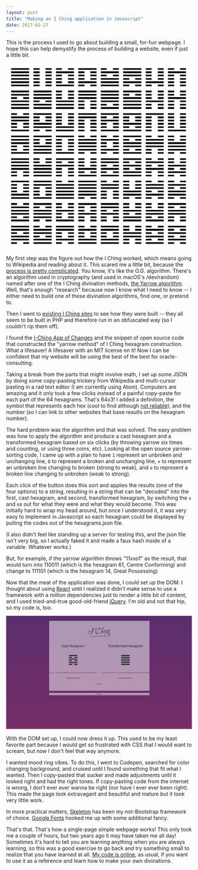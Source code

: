 ```yaml
---
layout: post
title: "Making an I Ching application in Javascript"
date: 2017-02-27
---
```

This is the process I used to go about building a small, for-fun webpage. I hope this can help demystify the process of building a website, even if just a little bit.

![](/images/hexagrams.gif)

My first step was the figure out how the I Ching worked, which means going to Wikipedia and reading about it. This scared me a little bit, because the [process is pretty complicated](https://en.wikipedia.org/wiki/I_Ching_divination). You know, it's like the O.G. algorithm. There's an algorithm used in cryptography (and used in macOS's /dev/random) named after one of the I Ching divination methods, [the Yarrow algorithm](https://en.wikipedia.org/wiki/Yarrow_algorithm). Well, that's enough "research" because now I know what I need to know -- I either need to build one of these divination algorithms, find one, or pretend to.

Then I went to [existing I Ching sites](http://www.ichingonline.net/) to see how they were built -- they all seem to be built in PHP and therefore run in an obfuscated way (so I couldn't rip them off).

I found the [I-Ching App of Changes](http://www.brian-fitzgerald.net/i-ching/) and the snippet of open source code that constructed the "yarrow method" of I Ching hexagram construction. What a lifesaver! A lifesaver with an MIT license on it! Now I can be confident that my website will be using the best of the best for oracle-consulting.

Taking a break from the parts that might involve math, I set up some JSON by doing some copy-pasting trickery from Wikipedia and multi-cursor pasting in a rad text editor (I am currently using Atom). Computers are amazing and it only took a few clicks instead of a painful copy-paste for each part of the 64 hexagrams. That's 64x3! I added a definition, the symbol that represents each hex (cool to find although [not reliable](https://twitter.com/beet_keeper/status/836697584148201472)), and the number (so I can link to other websites that base results on the hexagram number).

The hard problem was the algorithm and that was solved. The easy problem was how to apply the algorithm and produce a cast hexagram and a transformed hexagram based on six clicks (by throwing yarrow six times and counting, or using three coins, etc). Looking at the open source yarrow-sorting code, I came up with a plan to have `1` represent an unbroken and unchanging line, `0` to represent a broken and unchanging line, `x` to represent an unbroken line changing to broken (strong to weak), and `o` to represent a broken line changing to unbroken (weak to strong).

Each click of the button does this sort and applies the results (one of the four options) to a string, resulting in a string that can be "decoded" into the first, cast hexagram, and second, transformed hexagram, by switching the `x` and `o`s out for what they were and what they would become. This was initially hard to wrap my head around, but once I understood it, it was very easy to implement in Javascript so each hexagram could be displayed by pulling the codes out of the hexagrams.json file.

(I also didn't feel like standing up a server for testing this, and the json file isn't very big, so I actually faked it and made a faux hash inside of a variable. Whatever works.)

But, for example, if the yarrow algorithm throws "11xxo1" as the result, that would turn into 110011 (which is the hexagram 61, Centre Conforming) and change to 111101 (which is the hexagram 14, Great Possessing)

Now that the meat of the application was done, I could set up the DOM. I thought about using [React](https://facebook.github.io/react/) until I realized it didn't make sense to use a framework with a million dependencies just to render a little bit of content, and I used tried-and-true good-old-friend [jQuery](http://jquery.com/). I'm old and not that hip, so my code is, too.

![](/images/iching.png)

With the DOM set up, I could now dress it up. This used to be my least favorite part because I would get so frustrated with CSS that I would want to scream, but now I don't feel that way anymore.

I wanted mood ring vibes. To do this, I went to Codepen, searched for color changing background, and cruised until I found something that fit what I wanted. Then I copy-pasted that sucker and made adjustments until it looked right and had the right tones. If copy-pasting code from the internet is wrong, I don't ever ever wanna be right (nor have I ever ever been right). This made the page look extravagant and beautiful and mature but it took very little work.

In more practical matters, [Skeleton](http://getskeleton.com/) has been my not-Bootstrap framework of choice. [Google Fonts](https://fonts.google.com/specimen/Ruthie) hooked me up with some additional fancy.

That's that. That's how a single-page simple webpage works! This only took me a couple of hours, but two years ago it may have taken me all day! Sometimes it's hard to tell you are learning anything when you are always learning, so this was a good exercise to go back and try something small to realize that you have learned at all. [My code is online](https://github.com/ablwr/i-ching), as usual, if you want to use it as a reference and learn how to make your own divinations.
